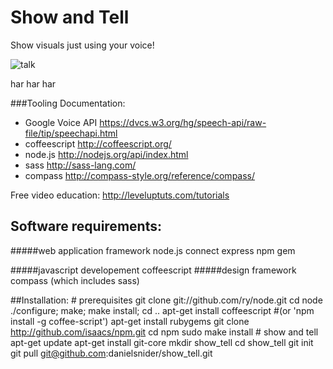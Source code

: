 Show and Tell
=========
Show visuals just using your voice!

![talk](http://www.realfriendforagents.co.uk/wp-content/uploads/fly-solo-with-the-right-tone-of-voice.jpg)

har har har
    
###Tooling Documentation: 
- Google Voice API https://dvcs.w3.org/hg/speech-api/raw-file/tip/speechapi.html 
- coffeescript http://coffeescript.org/
- node.js http://nodejs.org/api/index.html
- sass http://sass-lang.com/
- compass http://compass-style.org/reference/compass/

Free video education: http://leveluptuts.com/tutorials



## Software requirements:
#####web application framework
    node.js 
    connect 
    express
    npm
    gem
    
#####javascript developement
    coffeescript
#####design framework
    compass (which includes sass)

##Installation:
    # prerequisites
    git clone git://github.com/ry/node.git
    cd node
    ./configure; make; make install;
    cd ..
    apt-get install coffeescript #(or 'npm install -g coffee-script')
    apt-get install rubygems
    git clone http://github.com/isaacs/npm.git
    cd npm
    sudo make install
    # show and tell
    apt-get update
    apt-get install git-core
    mkdir show_tell
    cd show_tell
    git init
    git pull git@github.com:danielsnider/show_tell.git
